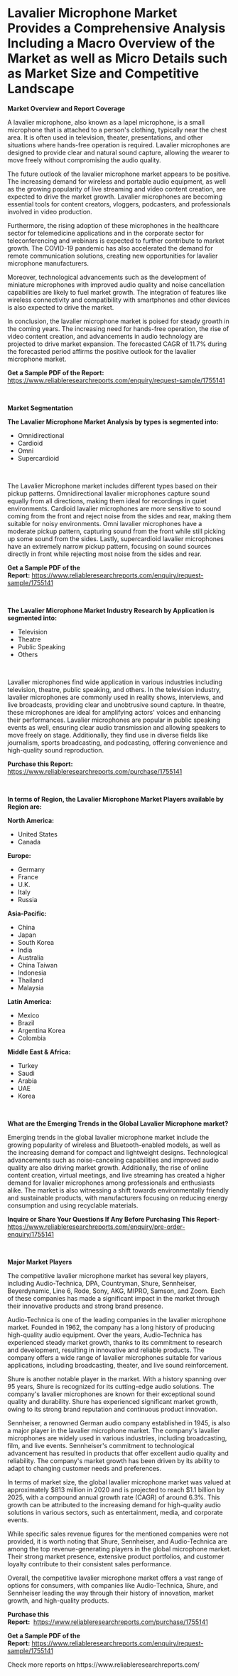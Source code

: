<p><h1>Lavalier Microphone Market Provides a Comprehensive Analysis Including a Macro Overview of the Market as well as Micro Details such as Market Size and Competitive Landscape</h1></p><p><strong>Market Overview and Report Coverage</strong></p>
<p><p>A lavalier microphone, also known as a lapel microphone, is a small microphone that is attached to a person's clothing, typically near the chest area. It is often used in television, theater, presentations, and other situations where hands-free operation is required. Lavalier microphones are designed to provide clear and natural sound capture, allowing the wearer to move freely without compromising the audio quality.</p><p>The future outlook of the lavalier microphone market appears to be positive. The increasing demand for wireless and portable audio equipment, as well as the growing popularity of live streaming and video content creation, are expected to drive the market growth. Lavalier microphones are becoming essential tools for content creators, vloggers, podcasters, and professionals involved in video production.</p><p>Furthermore, the rising adoption of these microphones in the healthcare sector for telemedicine applications and in the corporate sector for teleconferencing and webinars is expected to further contribute to market growth. The COVID-19 pandemic has also accelerated the demand for remote communication solutions, creating new opportunities for lavalier microphone manufacturers.</p><p>Moreover, technological advancements such as the development of miniature microphones with improved audio quality and noise cancellation capabilities are likely to fuel market growth. The integration of features like wireless connectivity and compatibility with smartphones and other devices is also expected to drive the market.</p><p>In conclusion, the lavalier microphone market is poised for steady growth in the coming years. The increasing need for hands-free operation, the rise of video content creation, and advancements in audio technology are projected to drive market expansion. The forecasted CAGR of 11.7% during the forecasted period affirms the positive outlook for the lavalier microphone market.</p></p>
<p><strong>Get a Sample PDF of the Report:</strong> <a href="https://www.reliableresearchreports.com/enquiry/request-sample/1755141">https://www.reliableresearchreports.com/enquiry/request-sample/1755141</a></p>
<p>&nbsp;</p>
<p><strong>Market Segmentation</strong></p>
<p><strong>The Lavalier Microphone Market Analysis by types is segmented into:</strong></p>
<p><ul><li>Omnidirectional</li><li>Cardioid</li><li>Omni</li><li>Supercardioid</li></ul></p>
<p>&nbsp;</p>
<p><p>The Lavalier Microphone market includes different types based on their pickup patterns. Omnidirectional lavalier microphones capture sound equally from all directions, making them ideal for recordings in quiet environments. Cardioid lavalier microphones are more sensitive to sound coming from the front and reject noise from the sides and rear, making them suitable for noisy environments. Omni lavalier microphones have a moderate pickup pattern, capturing sound from the front while still picking up some sound from the sides. Lastly, supercardioid lavalier microphones have an extremely narrow pickup pattern, focusing on sound sources directly in front while rejecting most noise from the sides and rear.</p></p>
<p><strong>Get a Sample PDF of the Report:</strong>&nbsp;<a href="https://www.reliableresearchreports.com/enquiry/request-sample/1755141">https://www.reliableresearchreports.com/enquiry/request-sample/1755141</a></p>
<p>&nbsp;</p>
<p><strong>The Lavalier Microphone Market Industry Research by Application is segmented into:</strong></p>
<p><ul><li>Television</li><li>Theatre</li><li>Public Speaking</li><li>Others</li></ul></p>
<p>&nbsp;</p>
<p><p>Lavalier microphones find wide application in various industries including television, theatre, public speaking, and others. In the television industry, lavalier microphones are commonly used in reality shows, interviews, and live broadcasts, providing clear and unobtrusive sound capture. In theatre, these microphones are ideal for amplifying actors' voices and enhancing their performances. Lavalier microphones are popular in public speaking events as well, ensuring clear audio transmission and allowing speakers to move freely on stage. Additionally, they find use in diverse fields like journalism, sports broadcasting, and podcasting, offering convenience and high-quality sound reproduction.</p></p>
<p><strong>Purchase this Report:</strong>&nbsp; <a href="https://www.reliableresearchreports.com/purchase/1755141">https://www.reliableresearchreports.com/purchase/1755141</a></p>
<p>&nbsp;</p>
<p><strong>In terms of Region, the Lavalier Microphone Market Players available by Region are:</strong></p>
<p>
    <p> <strong> North America: </strong>
        <ul>
            <li>United States</li>
            <li>Canada</li>
        </ul>
        </p> 
    <p> <strong> Europe: </strong>
        <ul>
            <li>Germany</li>
            <li>France</li>
            <li>U.K.</li>
            <li>Italy</li>
            <li>Russia</li>
        </ul>
        </p> 
    <p> <strong> Asia-Pacific: </strong>
        <ul>
            <li>China</li>
            <li>Japan</li>
            <li>South Korea</li>
            <li>India</li>
            <li>Australia</li>
            <li>China Taiwan</li>
            <li>Indonesia</li>
            <li>Thailand</li>
            <li>Malaysia</li>
        </ul>
        </p> 
    <p> <strong> Latin America: </strong>
        <ul>
            <li>Mexico</li>
            <li>Brazil</li>
            <li>Argentina Korea</li>
            <li>Colombia</li>
        </ul>
        </p> 
    <p> <strong> Middle East & Africa: </strong>
        <ul>
            <li>Turkey</li>
            <li>Saudi</li>
            <li>Arabia</li>
            <li>UAE</li>
            <li>Korea</li>
        </ul>
    </p>
    </p>
<p>&nbsp;</p>
<p><strong>What are the Emerging Trends in the Global Lavalier Microphone market?</strong></p>
<p><p>Emerging trends in the global lavalier microphone market include the growing popularity of wireless and Bluetooth-enabled models, as well as the increasing demand for compact and lightweight designs. Technological advancements such as noise-canceling capabilities and improved audio quality are also driving market growth. Additionally, the rise of online content creation, virtual meetings, and live streaming has created a higher demand for lavalier microphones among professionals and enthusiasts alike. The market is also witnessing a shift towards environmentally friendly and sustainable products, with manufacturers focusing on reducing energy consumption and using recyclable materials.</p></p>
<p><strong>Inquire or Share Your Questions If Any Before Purchasing This Report</strong>- <a href="https://www.reliableresearchreports.com/enquiry/pre-order-enquiry/1755141">https://www.reliableresearchreports.com/enquiry/pre-order-enquiry/1755141</a></p>
<p>&nbsp;</p>
<p><strong>Major Market Players</strong></p>
<p><p>The competitive lavalier microphone market has several key players, including Audio-Technica, DPA, Countryman, Shure, Sennheiser, Beyerdynamic, Line 6, Rode, Sony, AKG, MIPRO, Samson, and Zoom. Each of these companies has made a significant impact in the market through their innovative products and strong brand presence.</p><p>Audio-Technica is one of the leading companies in the lavalier microphone market. Founded in 1962, the company has a long history of producing high-quality audio equipment. Over the years, Audio-Technica has experienced steady market growth, thanks to its commitment to research and development, resulting in innovative and reliable products. The company offers a wide range of lavalier microphones suitable for various applications, including broadcasting, theater, and live sound reinforcement.</p><p>Shure is another notable player in the market. With a history spanning over 95 years, Shure is recognized for its cutting-edge audio solutions. The company's lavalier microphones are known for their exceptional sound quality and durability. Shure has experienced significant market growth, owing to its strong brand reputation and continuous product innovation.</p><p>Sennheiser, a renowned German audio company established in 1945, is also a major player in the lavalier microphone market. The company's lavalier microphones are widely used in various industries, including broadcasting, film, and live events. Sennheiser's commitment to technological advancement has resulted in products that offer excellent audio quality and reliability. The company's market growth has been driven by its ability to adapt to changing customer needs and preferences.</p><p>In terms of market size, the global lavalier microphone market was valued at approximately $813 million in 2020 and is projected to reach $1.1 billion by 2025, with a compound annual growth rate (CAGR) of around 6.3%. This growth can be attributed to the increasing demand for high-quality audio solutions in various sectors, such as entertainment, media, and corporate events.</p><p>While specific sales revenue figures for the mentioned companies were not provided, it is worth noting that Shure, Sennheiser, and Audio-Technica are among the top revenue-generating players in the global microphone market. Their strong market presence, extensive product portfolios, and customer loyalty contribute to their consistent sales performance.</p><p>Overall, the competitive lavalier microphone market offers a vast range of options for consumers, with companies like Audio-Technica, Shure, and Sennheiser leading the way through their history of innovation, market growth, and high-quality products.</p></p>
<p><strong>Purchase this Report:</strong>&nbsp;&nbsp;<a href="https://www.reliableresearchreports.com/purchase/1755141">https://www.reliableresearchreports.com/purchase/1755141</a></p>
<p></p>
<p><strong>Get a Sample PDF of the Report:</strong>&nbsp;<a href="https://www.reliableresearchreports.com/enquiry/request-sample/1755141">https://www.reliableresearchreports.com/enquiry/request-sample/1755141</a></p>
<p>Check more reports on https://www.reliableresearchreports.com/</p>